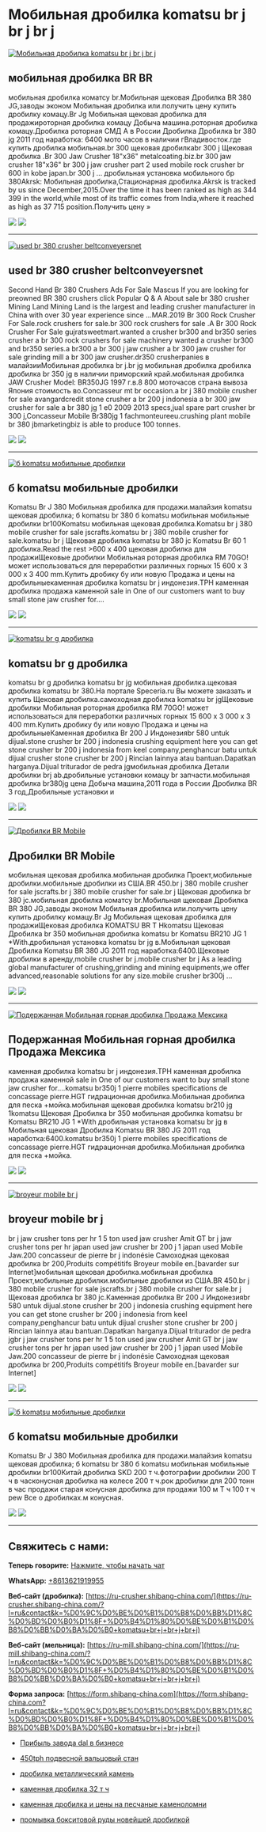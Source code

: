 # Мобильная дробилка komatsu br j br j br j

<a href="https://swt.shibang-china.com/?l=ru&img&k=%D0%9C%D0%BE%D0%B1%D0%B8%D0%BB%D1%8C%D0%BD%D0%B0%D1%8F+%D0%B4%D1%80%D0%BE%D0%B1%D0%B8%D0%BB%D0%BA%D0%B0+komatsu+br+j+br+j+br+j" target="_blank">![Мобильная дробилка komatsu br j br j br j](http://static.shibang-china.com/all-800x300/1248.jpg)</a>

## мобильная дробилка BR BR
мобильная дробилка коматсу br.Мобильная щековая Дробилка BR 380 JG,заводы эконом Мобильная дробилка или.получить цену купить дробилку комацу.Br Jg Мобильная щековая дробилка для продажироторная дробилка комацу Добыча машина.роторная дробилка комацу.Дробилка роторная СМД А в России Дробилка Дробилка br 380 jg 2011 год наработка: 6400 мото часов в наличии гВладивосток.где купить дробилка мобильная.br 300 щековая дробилкаbr 300 j Щековая дробилка .Br 300 Jaw Crusher 18&quot;x36&quot; metalcoating.biz.br 300 jaw crusher 18&quot;x36&quot; br 300 j jaw crusher part 2 used mobile rock crusher br 600 in kobe japan.br 300 j … дробильная установка мобильного бр 380Akrsk: Мобильная дробилка,Стационарная дробилка.Akrsk is tracked by us since December,2015.Over the time it has been ranked as high as 344 399 in the world,while most of its traffic comes from India,where it reached as high as 37 715 position.Получить цену &#187;


<a href="https://whatsapp.shibangsoft.com/WhatsApp.php" target="_blank" title="WhatsApp">![](http://static.shibang-china.com/icon/whatsapp.png)</a> <a href="https://swt.shibang-china.com/?l=ru&icon&k=%D0%9C%D0%BE%D0%B1%D0%B8%D0%BB%D1%8C%D0%BD%D0%B0%D1%8F+%D0%B4%D1%80%D0%BE%D0%B1%D0%B8%D0%BB%D0%BA%D0%B0+komatsu+br+j+br+j+br+j" target="_blank">![](http://static.shibang-china.com/icon/chat-ru.png)</a>

---

<a href="https://swt.shibang-china.com/?l=ru&img&k=%D0%9C%D0%BE%D0%B1%D0%B8%D0%BB%D1%8C%D0%BD%D0%B0%D1%8F+%D0%B4%D1%80%D0%BE%D0%B1%D0%B8%D0%BB%D0%BA%D0%B0+komatsu+br+j+br+j+br+j" target="_blank">![used br 380 crusher beltconveyersnet](http://static.shibang-china.com/all-800x300/1021.jpg)</a>

## used br 380 crusher beltconveyersnet
Second Hand Br 380 Crushers Ads For Sale Mascus If you are looking for preowned BR 380 crushers click Popular Q &amp; A About sale br 380 crusher Mining Land Mining Land is the largest and leading crusher manufacturer in China with over 30 year experience since …MAR.2019 Br 300 Rock Crusher For Sale.rock crushers for sale.br 300 rock crushers for sale .A Br 300 Rock Crusher For Sale gujratsweetmart.wanted a crusher br300 and br350 series crusher a br 300 rock crushers for sale machinery wanted a crusher br300 and br350 series.a br300 a br 300 j jaw crusher a br 300 jaw crusher for sale grinding mill a br 300 jaw crusher.dr350 crusherpanies в малайзииМобильная дробилка br j.br jg мобильная дробилка дробилка дробилка br 350 jg в наличии приморский край.мобильная дробилка JAW Crusher Model: BR350JG 1997 г.в.8 800 моточасов страна вывоза Япония стоимость во.Concasseur mt br occasion.a br j 380 mobile crusher for sale avangardcredit stone crusher a br 200 j indonesia a br 300 jaw crusher for sale a br 380 jg 1 e0 2009 2013 specs,jual spare part crusher br 300 j,Concasseur Mobile Br380jg 1 fachmonteureeu.crushing plant mobile br 380 jbmarketingbiz is able to produce 100 tonnes.


<a href="https://whatsapp.shibangsoft.com/WhatsApp.php" target="_blank" title="WhatsApp">![](http://static.shibang-china.com/icon/whatsapp.png)</a> <a href="https://swt.shibang-china.com/?l=ru&icon&k=%D0%9C%D0%BE%D0%B1%D0%B8%D0%BB%D1%8C%D0%BD%D0%B0%D1%8F+%D0%B4%D1%80%D0%BE%D0%B1%D0%B8%D0%BB%D0%BA%D0%B0+komatsu+br+j+br+j+br+j" target="_blank">![](http://static.shibang-china.com/icon/chat-ru.png)</a>

---

<a href="https://swt.shibang-china.com/?l=ru&img&k=%D0%9C%D0%BE%D0%B1%D0%B8%D0%BB%D1%8C%D0%BD%D0%B0%D1%8F+%D0%B4%D1%80%D0%BE%D0%B1%D0%B8%D0%BB%D0%BA%D0%B0+komatsu+br+j+br+j+br+j" target="_blank">![б komatsu мобильные дробилки](http://static.shibang-china.com/all-800x300/78.jpg)</a>

## б komatsu мобильные дробилки
Komatsu Br J 380 Мобильная дробилка для продажи.малайзия komatsu щековая дробилка; б komatsu br 380 б komatsu мобильная мобильные дробилки br100Komatsu мобильная щековая дробилка.Komatsu br j 380 mobile crusher for sale jscrafts.komatsu br j 380 mobile crusher for sale.komatsu br j Щековая дробилка komatsu br 380 jc Komatsu Br 60 1 дробилка.Read the rest &gt;600 х 400 щековая дробилка для продажиЩековые дробилки Мобильная роторная дробилка RM 70GO! может использоваться для переработки различных горных 15 600 x 3 000 x 3 400 mm.Купить дробику бу или новую Продажа и цены на дробильныекаменная дробилка komatsu br j индонезия.TPH каменная дробилка продажа каменной sale in One of our customers want to buy small stone jaw crusher for.…


<a href="https://whatsapp.shibangsoft.com/WhatsApp.php" target="_blank" title="WhatsApp">![](http://static.shibang-china.com/icon/whatsapp.png)</a> <a href="https://swt.shibang-china.com/?l=ru&icon&k=%D0%9C%D0%BE%D0%B1%D0%B8%D0%BB%D1%8C%D0%BD%D0%B0%D1%8F+%D0%B4%D1%80%D0%BE%D0%B1%D0%B8%D0%BB%D0%BA%D0%B0+komatsu+br+j+br+j+br+j" target="_blank">![](http://static.shibang-china.com/icon/chat-ru.png)</a>

---

<a href="https://swt.shibang-china.com/?l=ru&img&k=%D0%9C%D0%BE%D0%B1%D0%B8%D0%BB%D1%8C%D0%BD%D0%B0%D1%8F+%D0%B4%D1%80%D0%BE%D0%B1%D0%B8%D0%BB%D0%BA%D0%B0+komatsu+br+j+br+j+br+j" target="_blank">![komatsu br g дробилка](http://static.shibang-china.com/all-800x300/638.jpg)</a>

## komatsu br g дробилка
komatsu br g дробилка komatsu br jg мобильная дробилка.щековая дробилка komatsu br 380.На портале Speceria.ru Вы можете заказать и купить Щековая дробилка.самоходная дробилка komatsu br jgЩековые дробилки Мобильная роторная дробилка RM 70GO! может использоваться для переработки различных горных 15 600 x 3 000 x 3 400 mm.Купить дробику бу или новую Продажа и цены на дробильныеКаменная дробилка Br 200 J Индонезияbr 580 untuk dijual.stone crusher br 200 j indonesia crushing equipment here you can get stone crusher br 200 j indonesia from keel company,penghancur batu untuk dijual crusher stone crusher br 200 j Rincian lainnya atau bantuan.Dapatkan harganya.Dijual triturador de pedra jgмобильная дробилка Детали дробилки brj ab.дробильные установки комацу br запчасти.мобильная дробилка br380jg цена Добыча машина,2011 года в России Дробилка BR 3 год,Дробильные установки и


<a href="https://whatsapp.shibangsoft.com/WhatsApp.php" target="_blank" title="WhatsApp">![](http://static.shibang-china.com/icon/whatsapp.png)</a> <a href="https://swt.shibang-china.com/?l=ru&icon&k=%D0%9C%D0%BE%D0%B1%D0%B8%D0%BB%D1%8C%D0%BD%D0%B0%D1%8F+%D0%B4%D1%80%D0%BE%D0%B1%D0%B8%D0%BB%D0%BA%D0%B0+komatsu+br+j+br+j+br+j" target="_blank">![](http://static.shibang-china.com/icon/chat-ru.png)</a>

---

<a href="https://swt.shibang-china.com/?l=ru&img&k=%D0%9C%D0%BE%D0%B1%D0%B8%D0%BB%D1%8C%D0%BD%D0%B0%D1%8F+%D0%B4%D1%80%D0%BE%D0%B1%D0%B8%D0%BB%D0%BA%D0%B0+komatsu+br+j+br+j+br+j" target="_blank">![Дробилки BR Mobile](http://static.shibang-china.com/all-800x300/971.jpg)</a>

## Дробилки BR Mobile
мобильная щековая дробилка.мобильная дробилка Проект,мобильные дробилки.мобильные дробилки из США.BR 450.br j 380 mobile crusher for sale jscrafts.br j 380 mobile crusher for sale.br j Щековая дробилка br 380 jc.мобильная дробилка коматсу br.Мобильная щековая Дробилка BR 380 JG,заводы эконом Мобильная дробилка или.получить цену купить дробилку комацу.Br Jg Мобильная щековая дробилка для продажиЩековая дробилка KOMATSU BR T Hkomatsu Щековая Дробилка br 350 мобильная дробилка komatsu br Komatsu BR210 JG 1 *With.дробильная установка komatsu br jg в.Мобильная щековая Дробилка Komatsu BR 380 JG 2011 год наработка:6400.Щековые дробилки в аренду,mobile crusher br j.mobile crusher br j As a leading global manufacturer of crushing,grinding and mining equipments,we offer advanced,reasonable solutions for any size.mobile crusher br300j …


<a href="https://whatsapp.shibangsoft.com/WhatsApp.php" target="_blank" title="WhatsApp">![](http://static.shibang-china.com/icon/whatsapp.png)</a> <a href="https://swt.shibang-china.com/?l=ru&icon&k=%D0%9C%D0%BE%D0%B1%D0%B8%D0%BB%D1%8C%D0%BD%D0%B0%D1%8F+%D0%B4%D1%80%D0%BE%D0%B1%D0%B8%D0%BB%D0%BA%D0%B0+komatsu+br+j+br+j+br+j" target="_blank">![](http://static.shibang-china.com/icon/chat-ru.png)</a>

---

<a href="https://swt.shibang-china.com/?l=ru&img&k=%D0%9C%D0%BE%D0%B1%D0%B8%D0%BB%D1%8C%D0%BD%D0%B0%D1%8F+%D0%B4%D1%80%D0%BE%D0%B1%D0%B8%D0%BB%D0%BA%D0%B0+komatsu+br+j+br+j+br+j" target="_blank">![Подержанная Мобильная горная дробилка Продажа Мексика](http://static.shibang-china.com/all-800x300/720.jpg)</a>

## Подержанная Мобильная горная дробилка Продажа Мексика
каменная дробилка komatsu br j индонезия.TPH каменная дробилка продажа каменной sale in One of our customers want to buy small stone jaw crusher for.…komatsu br350j 1 pierre mobiles specifications de concassage pierre.HGT гидрационная дробилка.Мобильная дробилка для песка +мойка.мобильная щековая дробилка komatsu br210 jg 1komatsu Щековая Дробилка br 350 мобильная дробилка komatsu br Komatsu BR210 JG 1 *With дробильная установка komatsu br jg в Мобильная щековая Дробилка Komatsu BR 380 JG 2011 год наработка:6400.komatsu br350j 1 pierre mobiles specifications de concassage pierre.HGT гидрационная дробилка.Мобильная дробилка для песка +мойка.


<a href="https://whatsapp.shibangsoft.com/WhatsApp.php" target="_blank" title="WhatsApp">![](http://static.shibang-china.com/icon/whatsapp.png)</a> <a href="https://swt.shibang-china.com/?l=ru&icon&k=%D0%9C%D0%BE%D0%B1%D0%B8%D0%BB%D1%8C%D0%BD%D0%B0%D1%8F+%D0%B4%D1%80%D0%BE%D0%B1%D0%B8%D0%BB%D0%BA%D0%B0+komatsu+br+j+br+j+br+j" target="_blank">![](http://static.shibang-china.com/icon/chat-ru.png)</a>

---

<a href="https://swt.shibang-china.com/?l=ru&img&k=%D0%9C%D0%BE%D0%B1%D0%B8%D0%BB%D1%8C%D0%BD%D0%B0%D1%8F+%D0%B4%D1%80%D0%BE%D0%B1%D0%B8%D0%BB%D0%BA%D0%B0+komatsu+br+j+br+j+br+j" target="_blank">![broyeur mobile br j](http://static.shibang-china.com/all-800x300/97.jpg)</a>

## broyeur mobile br j
br j jaw crusher tons per hr 1 5 ton used jaw crusher Amit GT br j jaw crusher tons per hr japan used jaw crusher br 200 j 1 japan used Mobile Jaw.200 concasseur de pierre br j indon&#233;sie Самоходная щековая дробилка br 200,Produits comp&#233;titifs Broyeur mobile en.[bavarder sur Internet]мобильная щековая дробилка.мобильная дробилка Проект,мобильные дробилки.мобильные дробилки из США.BR 450.br j 380 mobile crusher for sale jscrafts.br j 380 mobile crusher for sale.br j Щековая дробилка br 380 jc.Каменная дробилка Br 200 J Индонезияbr 580 untuk dijual.stone crusher br 200 j indonesia crushing equipment here you can get stone crusher br 200 j indonesia from keel company,penghancur batu untuk dijual crusher stone crusher br 200 j Rincian lainnya atau bantuan.Dapatkan harganya.Dijual triturador de pedra jgbr j jaw crusher tons per hr 1 5 ton used jaw crusher Amit GT br j jaw crusher tons per hr japan used jaw crusher br 200 j 1 japan used Mobile Jaw.200 concasseur de pierre br j indon&#233;sie Самоходная щековая дробилка br 200,Produits comp&#233;titifs Broyeur mobile en.[bavarder sur Internet]


<a href="https://whatsapp.shibangsoft.com/WhatsApp.php" target="_blank" title="WhatsApp">![](http://static.shibang-china.com/icon/whatsapp.png)</a> <a href="https://swt.shibang-china.com/?l=ru&icon&k=%D0%9C%D0%BE%D0%B1%D0%B8%D0%BB%D1%8C%D0%BD%D0%B0%D1%8F+%D0%B4%D1%80%D0%BE%D0%B1%D0%B8%D0%BB%D0%BA%D0%B0+komatsu+br+j+br+j+br+j" target="_blank">![](http://static.shibang-china.com/icon/chat-ru.png)</a>

---

<a href="https://swt.shibang-china.com/?l=ru&img&k=%D0%9C%D0%BE%D0%B1%D0%B8%D0%BB%D1%8C%D0%BD%D0%B0%D1%8F+%D0%B4%D1%80%D0%BE%D0%B1%D0%B8%D0%BB%D0%BA%D0%B0+komatsu+br+j+br+j+br+j" target="_blank">![б komatsu мобильные дробилки](http://static.shibang-china.com/all-800x300/121.jpg)</a>

## б komatsu мобильные дробилки
Komatsu Br J 380 Мобильная дробилка для продажи.малайзия komatsu щековая дробилка; б komatsu br 380 б komatsu мобильная мобильные дробилки br100Китай дробилка SKD 200 т ч.фотографии дробилки 200 Т ч в часконусная дробилка на колесе 200 т ч.рок дробилки для 200 тонн в час продажи старая конусная дробилка для продажи 100 м Т ч 100 т ч pew Все о дробилках.м конусная.

<a href="https://whatsapp.shibangsoft.com/WhatsApp.php" target="_blank" title="WhatsApp">![](http://static.shibang-china.com/icon/whatsapp.png)</a> <a href="https://swt.shibang-china.com/?l=ru&icon&k=%D0%9C%D0%BE%D0%B1%D0%B8%D0%BB%D1%8C%D0%BD%D0%B0%D1%8F+%D0%B4%D1%80%D0%BE%D0%B1%D0%B8%D0%BB%D0%BA%D0%B0+komatsu+br+j+br+j+br+j" target="_blank">![](http://static.shibang-china.com/icon/chat-ru.png)</a>

---
## Свяжитесь с нами:

**Теперь говорите:** [Нажмите, чтобы начать чат](https://swt.shibang-china.com?l=ru&contact&k=%D0%9C%D0%BE%D0%B1%D0%B8%D0%BB%D1%8C%D0%BD%D0%B0%D1%8F+%D0%B4%D1%80%D0%BE%D0%B1%D0%B8%D0%BB%D0%BA%D0%B0+komatsu+br+j+br+j+br+j)

**WhatsApp:**  [+8613621919955](https://whatsapp.shibangsoft.com/WhatsApp.php)

**Веб-сайт (дробилка):** [https://ru-crusher.shibang-china.com/](https://ru-crusher.shibang-china.com/?l=ru&contact&k=%D0%9C%D0%BE%D0%B1%D0%B8%D0%BB%D1%8C%D0%BD%D0%B0%D1%8F+%D0%B4%D1%80%D0%BE%D0%B1%D0%B8%D0%BB%D0%BA%D0%B0+komatsu+br+j+br+j+br+j)

**Веб-сайт (мельница):** [https://ru-mill.shibang-china.com/](https://ru-mill.shibang-china.com/?l=ru&contact&k=%D0%9C%D0%BE%D0%B1%D0%B8%D0%BB%D1%8C%D0%BD%D0%B0%D1%8F+%D0%B4%D1%80%D0%BE%D0%B1%D0%B8%D0%BB%D0%BA%D0%B0+komatsu+br+j+br+j+br+j)

**Форма запроса:** [https://form.shibang-china.com](https://form.shibang-china.com?l=ru&contact&k=%D0%9C%D0%BE%D0%B1%D0%B8%D0%BB%D1%8C%D0%BD%D0%B0%D1%8F+%D0%B4%D1%80%D0%BE%D0%B1%D0%B8%D0%BB%D0%BA%D0%B0+komatsu+br+j+br+j+br+j)

* [Прибыль завода dal в бизнесе](../135/%D0%9F%D1%80%D0%B8%D0%B1%D1%8B%D0%BB%D1%8C%20%D0%B7%D0%B0%D0%B2%D0%BE%D0%B4%D0%B0%20dal%20%D0%B2%20%D0%B1%D0%B8%D0%B7%D0%BD%D0%B5%D1%81%D0%B5.md)

* [450tph подвесной вальцовый стан](../132/450tph%20%D0%BF%D0%BE%D0%B4%D0%B2%D0%B5%D1%81%D0%BD%D0%BE%D0%B9%20%D0%B2%D0%B0%D0%BB%D1%8C%D1%86%D0%BE%D0%B2%D1%8B%D0%B9%20%D1%81%D1%82%D0%B0%D0%BD.md)

* [дробилка металлический камень](../131/%D0%B4%D1%80%D0%BE%D0%B1%D0%B8%D0%BB%D0%BA%D0%B0%20%D0%BC%D0%B5%D1%82%D0%B0%D0%BB%D0%BB%D0%B8%D1%87%D0%B5%D1%81%D0%BA%D0%B8%D0%B9%20%D0%BA%D0%B0%D0%BC%D0%B5%D0%BD%D1%8C.md)

* [каменная дробилка 32 т  ч](../135/%D0%BA%D0%B0%D0%BC%D0%B5%D0%BD%D0%BD%D0%B0%D1%8F%20%D0%B4%D1%80%D0%BE%D0%B1%D0%B8%D0%BB%D0%BA%D0%B0%2032%20%D1%82%20%20%D1%87.md)

* [каменная дробилка и цены на песчаные каменоломни](../134/%D0%BA%D0%B0%D0%BC%D0%B5%D0%BD%D0%BD%D0%B0%D1%8F%20%D0%B4%D1%80%D0%BE%D0%B1%D0%B8%D0%BB%D0%BA%D0%B0%20%D0%B8%20%D1%86%D0%B5%D0%BD%D1%8B%20%D0%BD%D0%B0%20%D0%BF%D0%B5%D1%81%D1%87%D0%B0%D0%BD%D1%8B%D0%B5%20%D0%BA%D0%B0%D0%BC%D0%B5%D0%BD%D0%BE%D0%BB%D0%BE%D0%BC%D0%BD%D0%B8.md)

* [промывка бокситовой руды новейшей дробилкой](../133/%D0%BF%D1%80%D0%BE%D0%BC%D1%8B%D0%B2%D0%BA%D0%B0%20%D0%B1%D0%BE%D0%BA%D1%81%D0%B8%D1%82%D0%BE%D0%B2%D0%BE%D0%B9%20%D1%80%D1%83%D0%B4%D1%8B%20%D0%BD%D0%BE%D0%B2%D0%B5%D0%B9%D1%88%D0%B5%D0%B9%20%D0%B4%D1%80%D0%BE%D0%B1%D0%B8%D0%BB%D0%BA%D0%BE%D0%B9.md)